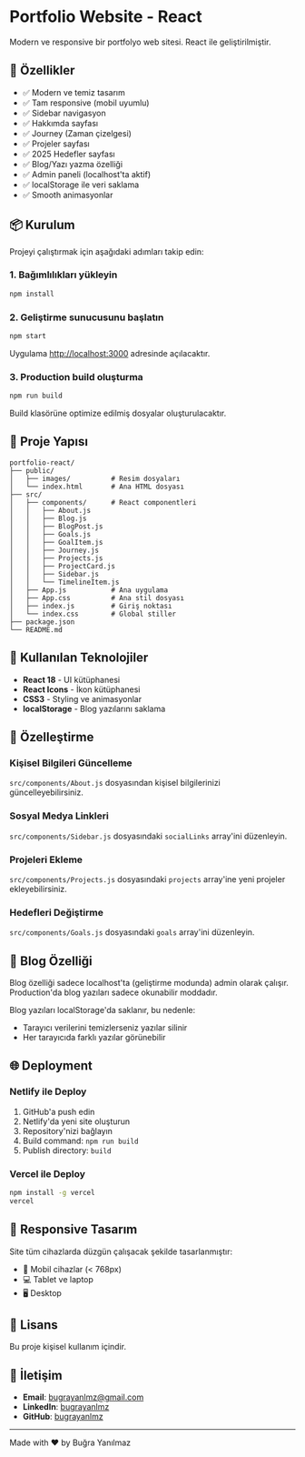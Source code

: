 # Portfolio Website - React

Modern ve responsive bir portfolyo web sitesi. React ile geliştirilmiştir.

## 🚀 Özellikler

- ✅ Modern ve temiz tasarım
- ✅ Tam responsive (mobil uyumlu)
- ✅ Sidebar navigasyon
- ✅ Hakkımda sayfası
- ✅ Journey (Zaman çizelgesi)
- ✅ Projeler sayfası
- ✅ 2025 Hedefler sayfası
- ✅ Blog/Yazı yazma özelliği
- ✅ Admin paneli (localhost'ta aktif)
- ✅ localStorage ile veri saklama
- ✅ Smooth animasyonlar

## 📦 Kurulum

Projeyi çalıştırmak için aşağıdaki adımları takip edin:

### 1. Bağımlılıkları yükleyin

```bash
npm install
```

### 2. Geliştirme sunucusunu başlatın

```bash
npm start
```

Uygulama [http://localhost:3000](http://localhost:3000) adresinde açılacaktır.

### 3. Production build oluşturma

```bash
npm run build
```

Build klasörüne optimize edilmiş dosyalar oluşturulacaktır.

## 📁 Proje Yapısı

```
portfolio-react/
├── public/
│   ├── images/          # Resim dosyaları
│   └── index.html       # Ana HTML dosyası
├── src/
│   ├── components/      # React componentleri
│   │   ├── About.js
│   │   ├── Blog.js
│   │   ├── BlogPost.js
│   │   ├── Goals.js
│   │   ├── GoalItem.js
│   │   ├── Journey.js
│   │   ├── Projects.js
│   │   ├── ProjectCard.js
│   │   ├── Sidebar.js
│   │   └── TimelineItem.js
│   ├── App.js           # Ana uygulama
│   ├── App.css          # Ana stil dosyası
│   ├── index.js         # Giriş noktası
│   └── index.css        # Global stiller
├── package.json
└── README.md
```

## 🎨 Kullanılan Teknolojiler

- **React 18** - UI kütüphanesi
- **React Icons** - İkon kütüphanesi
- **CSS3** - Styling ve animasyonlar
- **localStorage** - Blog yazılarını saklama

## 🔧 Özelleştirme

### Kişisel Bilgileri Güncelleme

`src/components/About.js` dosyasından kişisel bilgilerinizi güncelleyebilirsiniz.

### Sosyal Medya Linkleri

`src/components/Sidebar.js` dosyasındaki `socialLinks` array'ini düzenleyin.

### Projeleri Ekleme

`src/components/Projects.js` dosyasındaki `projects` array'ine yeni projeler ekleyebilirsiniz.

### Hedefleri Değiştirme

`src/components/Goals.js` dosyasındaki `goals` array'ini düzenleyin.

## 📝 Blog Özelliği

Blog özelliği sadece localhost'ta (geliştirme modunda) admin olarak çalışır. Production'da blog yazıları sadece okunabilir moddadır.

Blog yazıları localStorage'da saklanır, bu nedenle:

- Tarayıcı verilerini temizlerseniz yazılar silinir
- Her tarayıcıda farklı yazılar görünebilir

## 🌐 Deployment

### Netlify ile Deploy

1. GitHub'a push edin
2. Netlify'da yeni site oluşturun
3. Repository'nizi bağlayın
4. Build command: `npm run build`
5. Publish directory: `build`

### Vercel ile Deploy

```bash
npm install -g vercel
vercel
```

## 📱 Responsive Tasarım

Site tüm cihazlarda düzgün çalışacak şekilde tasarlanmıştır:

- 📱 Mobil cihazlar (< 768px)
- 💻 Tablet ve laptop
- 🖥️ Desktop

## 📄 Lisans

Bu proje kişisel kullanım içindir.

## 👤 İletişim

- **Email**: bugrayanlmz@gmail.com
- **LinkedIn**: [bugrayanlmz](https://www.linkedin.com/in/bugrayanlmz/)
- **GitHub**: [bugrayanlmz](https://github.com/bugrayanlmz)

---

Made with ❤️ by Buğra Yanılmaz
